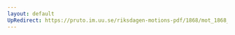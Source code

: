 ```yaml
---
layout: default
UpRedirect: https://pruto.im.uu.se/riksdagen-motions-pdf/1868/mot_1868__ak__57/mot_1868__ak__57-001.pdf
---
```

